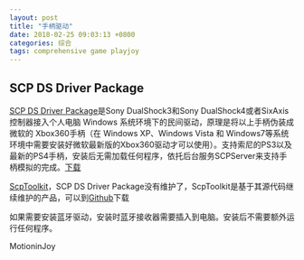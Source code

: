 ```yaml
---
layout: post
title: "手柄驱动"
date: 2018-02-25 09:03:13 +0800
categories: 综合
tags: comprehensive game playjoy
---
```


## SCP DS Driver Package
[SCP DS Driver Package](https://forums.pcsx2.net/Thread-XInput-Wrapper-for-DS3-and-Play-com-USB-Dual-DS2-Controller)是Sony DualShock3和Sony DualShock4或者SixAxis控制器接入个人电脑 Windows 系统环境下的民间驱动，原理是将以上手柄伪装成微软的 Xbox360手柄（在 Windows XP、Windows Vista 和 Windows7等系统环境中需要安装好微软最新版的Xbox360驱动才可以使用）。支持索尼的PS3以及最新的PS4手柄，安装后无需加载任何程序，依托后台服务SCPServer来支持手柄模拟的完成。[下载](/assets/attachment/SCP-DS-Driver-Package-1.2.2.175.zip)

[ScpToolkit](https://forums.pcsx2.net/Thread-ScpToolkit-XInput-Wrapper-aka-ScpServer-Reloaded)，SCP DS Driver Package没有维护了，ScpToolkit是基于其源代码继续维护的产品，可以到[Github](https://github.com/nefarius/ScpToolkit/releases/tag/v1.6.238.16010)下载

如果需要安装蓝牙驱动，安装时蓝牙接收器需要插入到电脑。安装后不需要额外运行任何程序。

MotioninJoy